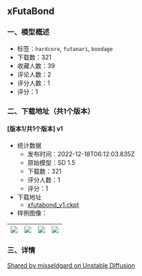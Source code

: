 ## xFutaBond
### 一、模型概述

- 标签：`hardcore`, `futanari`, `bondage`
- 下载数：321
- 收藏人数：39
- 评论人数：2
- 评分人数：1
- 评分：1

### 二、下载地址（共1个版本）

#### [版本1/共1个版本] v1

- 统计数据
  - 发布时间：2022-12-18T06:12:03.835Z
  - 原始模型：SD 1.5
  - 下载数：321
  - 评分人数：1
  - 评分：1
- 下载地址
  - [xfutabond_v1.ckpt](https://civitai.com/api/download/models/1587)
- 样例图像：

| <img src="https://image.civitai.com/xG1nkqKTMzGDvpLrqFT7WA/5345fdc6-0d88-4d96-8fba-94e5986f8e00/width=450/14669.jpeg" /> | <img src="https://image.civitai.com/xG1nkqKTMzGDvpLrqFT7WA/364c1adb-e3a0-4a6d-fc45-98689694d500/width=450/14677.jpeg" /> | <img src="https://image.civitai.com/xG1nkqKTMzGDvpLrqFT7WA/a38c7335-4558-450e-4b27-8e8ed9701200/width=450/14676.jpeg" /> | <img src="https://image.civitai.com/xG1nkqKTMzGDvpLrqFT7WA/d64b4664-73db-436e-9124-01d01daa3900/width=450/14675.jpeg" /> |
| ---- | ---- | ---- | ---- |


### 三、详情
<p><a href="https://discord.com/channels/1010980909568245801/1046792338850189412/1046792338850189412" rel="ugc" target="_blank">Shared by misseldgard on Unstable Diffusion</a></p>
